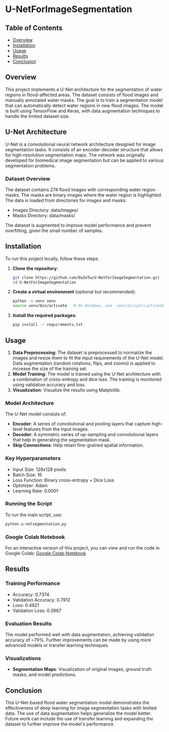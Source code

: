 # U-NetForImageSegmentation

## Table of Contents

- [Overview](#overview)
- [Installation](#installation)
- [Usage](#usage)
- [Results](#results)
- [Conclusion](#conclusion)

## Overview

This project implements a U-Net architecture for the segmentation of water regions in flood-affected areas. The dataset consists of flood images and manually annotated water masks. The goal is to train a segmentation model that can automatically detect water regions in new flood images. The model is built using TensorFlow and Keras, with data augmentation techniques to handle the limited dataset size.

## U-Net Architecture

U-Net is a convolutional neural network architecture designed for image segmentation tasks. It consists of an encoder-decoder structure that allows for high-resolution segmentation maps. The network was originally developed for biomedical image segmentation but can be applied to various segmentation problems.

### Dataset Overview

The dataset contains 274 flood images with corresponding water region masks. The masks are binary images where the water region is highlighted. The data is loaded from directories for images and masks:

- Images Directory: data/images/
- Masks Directory: data/masks/

The dataset is augmented to improve model performance and prevent overfitting, given the small number of samples.

## Installation

To run this project locally, follow these steps:

1. **Clone the repository**:

   ```bash
   git clone https://github.com/DaZeTw/U-NetForImageSegmentation.git
   cd U-NetForImageSegmentation
   ```

2. **Create a virtual environment** (optional but recommended):

   ```bash
   python -m venv venv
   source venv/bin/activate   # On Windows, use `venv\Scripts\activate`
   ```

3. **Install the required packages**:
   ```bash
   pip install -r requirements.txt
   ```

## Usage

1. **Data Preprocessing**: The dataset is preprocessed to normalize the images and resize them to fit the input requirements of the U-Net model. Data augmentation (random rotations, flips, and zooms) is applied to increase the size of the training set.
2. **Model Training**: The model is trained using the U-Net architecture with a combination of cross-entropy and dice loss. The training is monitored using validation accuracy and loss.
3. **Visualization**: Visualize the results using Matplotlib.

### Model Architecture

The U-Net model consists of:

- **Encoder**: A series of convolutional and pooling layers that capture high-level features from the input images.
- **Decoder**: A symmetric series of up-sampling and convolutional layers that help in generating the segmentation mask.
- **Skip Connections**: Help retain fine-grained spatial information.

### Key Hyperparameters

- Input Size: 128x128 pixels
- Batch Size: 16
- Loss Function: Binary cross-entropy + Dice Loss
- Optimizer: Adam
- Learning Rate: 0.0001

### Running the Script

To run the main script, use:

```bash
python u-netsegmentation.py
```

### Google Colab Notebook

For an interactive version of this project, you can view and run the code in Google Colab: [Google Colab Notebook]([https://drive.google.com/file/d/1zHPCsRSwrSCzTfnrUMC1YcakywzPQ1YD/view?usp=sharing])

## Results

### Training Performance

- Accuracy: 0.7374
- Validation Accuracy: 0.7912
- Loss: 0.4821
- Validation Loss: 0.3967

### Evaluation Results

The model performed well with data augmentation, achieving validation accuracy of ~79%. Further improvements can be made by using more advanced models or transfer learning techniques.

### Visualizations

- **Segmentation Maps**: Visualization of original images, ground truth masks, and model predictions.

## Conclusion

This U-Net-based flood water segmentation model demonstrates the effectiveness of deep learning for image segmentation tasks with limited data. The use of data augmentation helps generalize the model better. Future work can include the use of transfer learning and expanding the dataset to further improve the model's performance.
